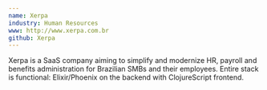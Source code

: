 ```yaml
---
name: Xerpa
industry: Human Resources
www: http://www.xerpa.com.br
github: Xerpa
---
```

Xerpa is a SaaS company aiming to simplify and modernize HR, payroll and benefits administration for Brazilian SMBs and their employees. Entire stack is functional: Elixir/Phoenix on the backend with ClojureScript frontend.
